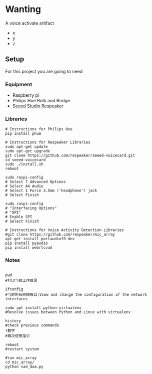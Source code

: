 # Wanting

A voice activate artifact

- x
- y
- z

## Setup

 For this project you are going to need

### Equipment

* Raspberry pi
* Philips Hue Bulb and Bridge
* [Seeed Studio Respeaker](https://www.amazon.com/seeed-Studio-ReSpeaker-4-Mic-Raspberry/dp/B076SSR1W1)

### Libraries

```Shell
# Instructions for Philips Hue
pip install phue

# Instructions for Respeaker Libraries
sudo apt-get update
sudo apt-get upgrade
git clone https://github.com/respeaker/seeed-voicecard.git
cd seeed-voicecard
sudo ./install.sh
reboot

sudo raspi-config
# Select 7 Advanced Options
# Select A4 Audio
# Select 1 Force 3.5mm ('headphone') jack
# Select Finish

sudo raspi-config
# "Interfacing Options"
# "SPI"
# Enable SPI
# Select Finish

# Instructions for Voice Activity Detection Libraries
#git clone https://github.com/respeaker/mic_array
apt-get install portaudio19-dev
pip install pyaudio
pip install webrtcvad

```

### Notes

```Shell

pwd
#打印当前工作目录

ifconfig
#当前所有网络接口;View and change the configuration of the network interfaces

sudo apt install python-virtualenv
#Resolve issues between Python and Linux with virtualenv

history
#check previous commands
!数字
#再次使用指令

reboot
#restart system

#run mic_array
cd mic_array/
python vad_doa.py
```
